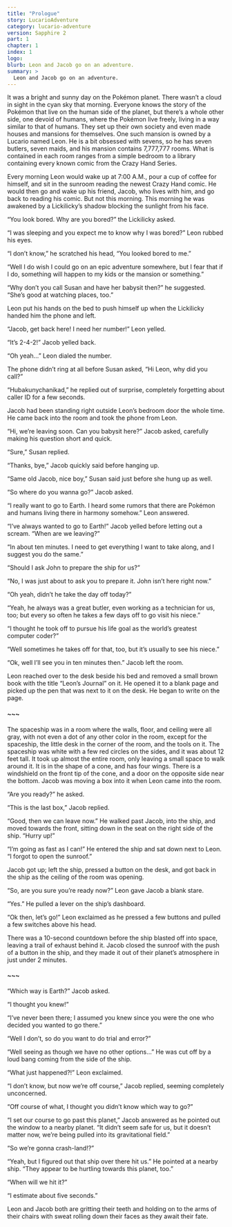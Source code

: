 ```yaml
---
title: "Prologue"
story: LucarioAdventure
category: lucario-adventure
version: Sapphire 2
part: 1
chapter: 1
index: 1
logo: 
blurb: Leon and Jacob go on an adventure.
summary: >
  Leon and Jacob go on an adventure.
---
```

It was a bright and sunny day on the Pokémon planet. There wasn’t a cloud in sight in the cyan sky that morning. Everyone knows the story of the Pokémon that live on the 
human side of the planet, but there’s a whole other side, one devoid of humans, where the Pokémon live freely, living in a way similar to that of humans. They set up their 
own society and even made houses and mansions for themselves. One such mansion is owned by a Lucario named Leon. He is a bit obsessed with sevens, so he has seven butlers, 
seven maids, and his mansion contains 7,777,777 rooms. What is contained in each room ranges from a simple bedroom to a library containing every known comic from the Crazy 
Hand Series.

Every morning Leon would wake up at 7:00 A.M., pour a cup of coffee for himself, and sit in the sunroom reading the newest Crazy Hand comic. He would then go and wake up his 
friend, Jacob, who lives with him, and go back to reading his comic. But not this morning. This morning he was awakened by a Lickilicky’s shadow blocking the sunlight from 
his face.

“You look bored. Why are you bored?” the Lickilicky asked.

“I was sleeping and you expect me to know why I was bored?” Leon rubbed his eyes.

“I don’t know,” he scratched his head, “You looked bored to me.”

“Well I do wish I could go on an epic adventure somewhere, but I fear that if I do, something will happen to my kids or the mansion or something.”

“Why don’t you call Susan and have her babysit then?” he suggested. “She’s good at watching places, too.”

Leon put his hands on the bed to push himself up when the Lickilicky handed him the phone and left.

“Jacob, get back here! I need her number!” Leon yelled.

“It’s 2-4-2!” Jacob yelled back.

“Oh yeah…” Leon dialed the number.

The phone didn’t ring at all before Susan asked, “Hi Leon, why did you call?”

“Hubakunychanikad,” he replied out of surprise, completely forgetting about caller ID for a few seconds.

Jacob had been standing right outside Leon’s bedroom door the whole time. He came back into the room and took the phone from Leon.

“Hi, we’re leaving soon. Can you babysit here?” Jacob asked, carefully making his question short and quick.

“Sure,” Susan replied.

“Thanks, bye,” Jacob quickly said before hanging up.

“Same old Jacob, nice boy,” Susan said just before she hung up as well.

“So where do you wanna go?” Jacob asked.

“I really want to go to Earth. I heard some rumors that there are Pokémon and humans living there in harmony somehow.” Leon answered.

“I’ve always wanted to go to Earth!” Jacob yelled before letting out a scream. “When are we leaving?”

“In about ten minutes. I need to get everything I want to take along, and I suggest you do the same.”

“Should I ask John to prepare the ship for us?”

“No, I was just about to ask you to prepare it. John isn’t here right now.”

“Oh yeah, didn’t he take the day off today?”

“Yeah, he always was a great butler, even working as a technician for us, too; but every so often he takes a few days off to go visit his niece.”

“I thought he took off to pursue his life goal as the world’s greatest computer coder?”

“Well sometimes he takes off for that, too, but it’s usually to see his niece.”

“Ok, well I’ll see you in ten minutes then.” Jacob left the room.

Leon reached over to the desk beside his bed and removed a small brown book with the title “Leon’s Journal” on it. He opened it to a blank page and picked up the pen that 
was next to it on the desk. He began to write on the page.

#### ~~~
The spaceship was in a room where the walls, floor, and ceiling were all gray, with not even a dot of any other color in the room, except for the spaceship, the little desk 
in the corner of the room, and the tools on it. The spaceship was white with a few red circles on the sides, and it was about 12 feet tall. It took up almost the entire room, 
only leaving a small space to walk around it. It is in the shape of a cone, and has four wings. There is a windshield on the front tip of the cone, and a door on the opposite 
side near the bottom. Jacob was moving a box into it when Leon came into the room.

“Are you ready?” he asked.

“This is the last box,” Jacob replied.

“Good, then we can leave now.” He walked past Jacob, into the ship, and moved towards the front, sitting down in the seat on the right side of the ship. “Hurry up!”

“I’m going as fast as I can!” He entered the ship and sat down next to Leon. “I forgot to open the sunroof.”

Jacob got up; left the ship, pressed a button on the desk, and got back in the ship as the ceiling of the room was opening.

“So, are you sure you’re ready now?” Leon gave Jacob a blank stare.

“Yes.” He pulled a lever on the ship’s dashboard.

“Ok then, let’s go!” Leon exclaimed as he pressed a few buttons and pulled a few switches above his head.

There was a 10-second countdown before the ship blasted off into space, leaving a trail of exhaust behind it. Jacob closed the sunroof with the push of a button in the ship, and 
they made it out of their planet’s atmosphere in just under 2 minutes.

#### ~~~
“Which way is Earth?” Jacob asked.

“I thought you knew!”

“I’ve never been there; I assumed you knew since you were the one who decided you wanted to go there.”

“Well I don’t, so do you want to do trial and error?”

“Well seeing as though we have no other options…” He was cut off by a loud bang coming from the side of the ship.

“What just happened?!” Leon exclaimed.

“I don’t know, but now we’re off course,” Jacob replied, seeming completely unconcerned.

“Off course of what, I thought you didn’t know which way to go?”

“I set our course to go past this planet,” Jacob answered as he pointed out the window to a nearby planet. “It didn’t seem safe for us, but it doesn’t matter now, we’re being 
pulled into its gravitational field.”

“So we’re gonna crash-land!?”

“Yeah, but I figured out that ship over there hit us.” He pointed at a nearby ship. “They appear to be hurtling towards this planet, too.”

“When will we hit it?”

“I estimate about five seconds.”

Leon and Jacob both are gritting their teeth and holding on to the arms of their chairs with sweat rolling down their faces as they await their fate.
